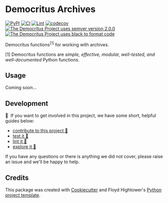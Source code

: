 # Democritus Archives

[![PyPI](https://img.shields.io/pypi/v/d8s-archives.svg)](https://pypi.python.org/pypi/d8s-archives)
[![CI](https://github.com/democritus-project/d8s-archives/workflows/CI/badge.svg)](https://github.com/democritus-project/d8s-archives/actions)
[![Lint](https://github.com/democritus-project/d8s-archives/workflows/Lint/badge.svg)](https://github.com/democritus-project/d8s-archives/actions)
[![codecov](https://codecov.io/gh/democritus-project/d8s-archives/branch/main/graph/badge.svg?token=V0WOIXRGMM)](https://codecov.io/gh/democritus-project/d8s-archives)
[![The Democritus Project uses semver version 2.0.0](https://img.shields.io/badge/-semver%20v2.0.0-22bfda)](https://semver.org/spec/v2.0.0.html)
[![The Democritus Project uses black to format code](https://img.shields.io/badge/code%20style-black-000000.svg)](https://github.com/psf/black)

Democritus functions<sup>[1]</sup> for working with archives.

[1] Democritus functions are <i>simple, effective, modular, well-tested, and well-documented</i> Python functions.

## Usage

Coming soon...

## Development

👋 &nbsp;If you want to get involved in this project, we have some short, helpful guides below:

- [contribute to this project 🥇][contributing]
- [test it 🧪][local-dev]
- [lint it 🧹][local-dev]
- [explore it 🔭][local-dev]

If you have any questions or there is anything we did not cover, please raise an issue and we'll be happy to help.

## Credits

This package was created with [Cookiecutter](https://github.com/audreyr/cookiecutter) and Floyd Hightower's [Python project template](https://github.com/fhightower-templates/python-project-template).

[contributing]: https://github.com/democritus-project/.github/blob/main/CONTRIBUTING.md#contributing-a-pr-
[local-dev]: https://github.com/democritus-project/.github/blob/main/CONTRIBUTING.md#local-development-
